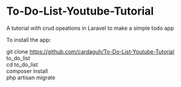# To-Do-List-Youtube-Tutorial
A tutorial with crud opeations in Laravel to make a simple todo app<br>

To install the app:<br>

git clone https://github.com/cardaguh/To-Do-List-Youtube-Tutorial to_do_list<br>
cd to_do_list<br>
composer install<br>
php artisan migrate<br>
